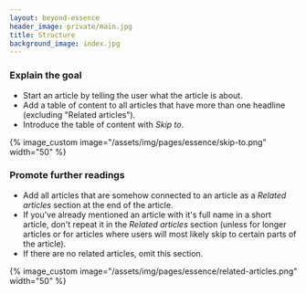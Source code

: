 ```yaml
---
layout: beyond-essence
header_image: private/main.jpg
title: Structure
background_image: index.jpg
---
```


### Explain the goal

- Start an article by telling the user what the article is about.
- Add a table of content to all articles that have more than one headline (excluding "Related articles").
- Introduce the table of content with _Skip to_.

{% image_custom image="/assets/img/pages/essence/skip-to.png" width="50" %}

### Promote further readings

- Add all articles that are somehow connected to an article as a _Related articles_ section at the end of the article.
- If you've already mentioned an article with it's full name in a short article, don't repeat it in the _Related articles_ section (unless for longer articles or for articles where users will most likely skip to certain parts of the article).
- If there are no related articles, omit this section.

{% image_custom image="/assets/img/pages/essence/related-articles.png" width="50" %}


